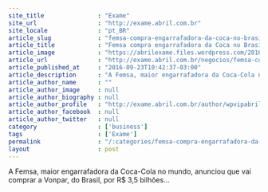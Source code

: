 ```yaml
---
site_title               : "Exame"
site_url                 : "http://exame.abril.com.br"
site_locale              : "pt_BR"
article_slug             : "femsa-compra-engarrafadora-da-coca-no-brasil-a-rs-3-5-bi"
article_title            : "Femsa compra engarrafadora da Coca no Brasil a R$ 3,5 bi"
article_image            : "https://abrilexame.files.wordpress.com/2016/09/size_960_16_9_femsa13.jpg?quality=70&strip=all&w=960"
article_url              : "http://exame.abril.com.br/negocios/femsa-compra-engarrafadora-da-coca-cola-no-brasi-a-r-3-5-bi/"
article_published_at     : "2016-09-23T10:42:37-03:00"
article_description      : "A Femsa, maior engarrafadora da Coca-Cola no mundo, anunciou que vai comprar a Vonpar, do Brasil, por R$ 3,5 bilhões..."
article_author_name      : ""
article_author_image     : null
article_author_biography : null
article_author_profile   : "http://exame.abril.com.br/author/wpvipabril/"
article_author_facebook  : null
article_author_twitter   : null
category                 : ['business']
tags                     : ['Exame']
permalink                : "/:categories/femsa-compra-engarrafadora-da-coca-no-brasil-a-rs-3-5-bi/"
layout                   : post
---
```


A Femsa, maior engarrafadora da Coca-Cola no mundo, anunciou que vai comprar a Vonpar, do Brasil, por R$ 3,5 bilhões...
